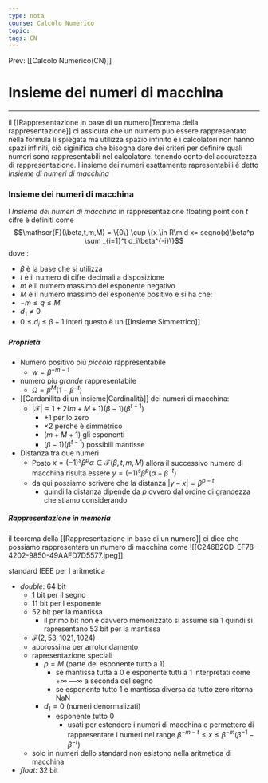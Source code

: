 ```yaml
---
type: nota
course: Calcolo Numerico
topic: 
tags: CN
---
```


Prev: [[Calcolo Numerico(CN)]]

# Insieme dei numeri di macchina
---
il [[Rappresentazione in base di un numero|Teorema della rappresentazione]] ci assicura che un numero puo essere rappresentato nella formula li spiegata ma utilizza spazio infinito e i calcolatori non hanno spazi infiniti, ciò siginifica che bisogna dare dei criteri per definire quali numeri sono rappresentabili nel calcolatore. tenendo conto del accuratezza di rappresentazione.
l insieme dei numeri esattamente rapresentabili è detto _Insieme di numeri di macchina_

### Insieme dei numeri di macchina
l _Insieme dei numeri di macchina_   in rappresentazione floating point con $t$ cifre è definiti come 
$$\mathscr{F}(\beta,t,m,M) = \{0\} \cup \{x \in R\mid x= segno(x)\beta^p \sum _{i=1}^t d_i\beta^{-i}\}$$
dove : 
- $\beta$ è la base che si utilizza
- $t$  è il numero di cifre decimali a disposizione
- $m$ è il numero massimo del esponente negativo
- $M$ è il numero massimo del esponente positivo
e si ha che:
- $-m \leq q \leq M$
-  $d_1 \not= 0$
-  $0 \leq d_i \leq \beta -1$ interi
questo  è un [[Insieme Simmetrico]]


##### Proprietà
- Numero positivo più _piccolo_ rappresentabile 
	- $w = \beta^{-m-1}$
- numero piu _grande_  rappresentabile
	- $\Omega = \beta^M(1-\beta^{-t})$
- [[Cardanilita di un insieme|Cardinalità]] dei numeri di macchina:
	- $|\mathscr{F}| = 1 + 2(m+M+1)(\beta -1)(\beta^{t-1})$
		- +1 per lo zero
		- $\times 2$ perche è simmetrico
		- $(m+M+1)$ gli esponenti 
		- $(\beta -1)(\beta^{t-1})$ possibili mantisse
- Distanza tra due numeri
	- Posto $x=(-1)^s\beta^p\alpha \in \mathscr{F}(\beta,t,m,M)$ allora il successivo numero di macchina risulta essere $y = (-1)^s\beta^p(\alpha+\beta^{-t})$ 
	- da qui possiamo scrivere che la distanza  $|y-x| = \beta^{p-t}$ 
		- quindi la distanza dipende da $p$ ovvero dal ordine di grandezza che stiamo considerando



##### Rappresentazione in memoria
 il teorema della [[Rappresentazione in base di un numero]] ci dice che possiamo rappresentare un numero di macchina come 
![[C246B2CD-EF78-4202-9850-49AAFD7D5577.jpeg]]

standard IEEE per l aritmetica
- _double_: 64 bit 
	- 1 bit per il segno 
	- 11 bit per l esponente
	- 52 bit per la mantissa
		- il primo bit non è davvero memorizzato si assume sia 1 quindi si rapresentano 53 bit per la mantissa
	- $\mathscr{F}(2,53,1021,1024)$
	- approssima per arrotondamento 
	- rapresentazione speciali
		- $p=M$  (parte del esponente tutto a 1)
			- se mantissa tutta a 0 e esponente tutti a 1  interpretati come $+\infty \ — \infty$ a seconda del segno 
			- se esponente tutto 1 e mantissa diversa da tutto zero ritorna NaN
		- $d_1 =0$ (numeri denormalizati)
			- esponente tutto 0  
				- usati per estendere i numeri di macchina e permettere di rappresentare i numeri nel range  $\beta^{-m-t} \leq x \leq \beta^{-m}(\beta^{-1}-\beta^{-t})$
	- solo in numeri dello standard non esistono nella aritmetica di macchina  
- _float_: 32 bit